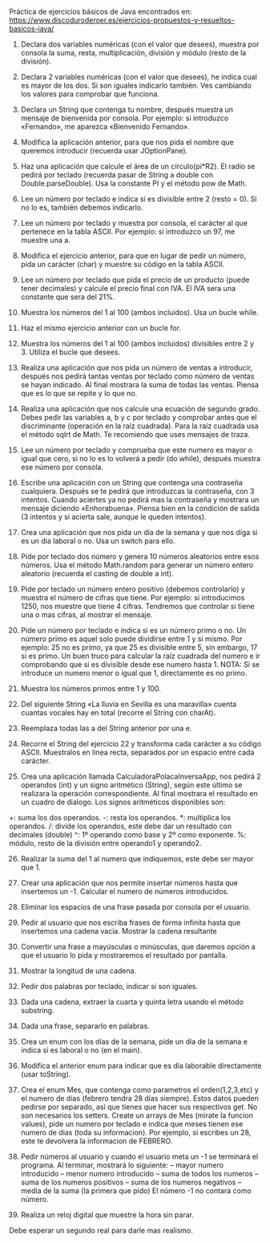 Práctica de ejercicios básicos de Java encontrados en: https://www.discoduroderoer.es/ejercicios-propuestos-y-resueltos-basicos-java/

1) Declara dos variables numéricas (con el valor que desees), muestra por consola la suma, resta, multiplicación, división y módulo (resto de la división).

2) Declara 2 variables numéricas (con el valor que desees), he indica cual es mayor de los dos. Si son iguales indicarlo también. Ves cambiando los valores para comprobar que funciona.

3) Declara un String que contenga tu nombre, después muestra un mensaje de bienvenida por consola. Por ejemplo: si introduzco «Fernando», me aparezca «Bienvenido Fernando».

4) Modifica la aplicación anterior, para que nos pida el nombre que queremos introducir (recuerda usar JOptionPane).

5) Haz una aplicación que calcule el área de un círculo(pi*R2). El radio se pedirá por teclado (recuerda pasar de String a double con Double.parseDouble). Usa la constante PI y el método pow de Math.

6) Lee un número por teclado e indica si es divisible entre 2 (resto = 0). Si no lo es, también debemos indicarlo.

7) Lee un número por teclado y muestra por consola, el carácter al que pertenece en la tabla ASCII. Por ejemplo: si introduzco un 97, me muestre una a.

8) Modifica el ejercicio anterior, para que en lugar de pedir un número, pida un carácter (char) y muestre su código en la tabla ASCII.

9) Lee un número por teclado que pida el precio de un producto (puede tener decimales) y calcule el precio final con IVA. El IVA sera una constante que sera del 21%.

10) Muestra los números del 1 al 100 (ambos incluidos). Usa un bucle while.

11) Haz el mismo ejercicio anterior con un bucle for.

12) Muestra los números del 1 al 100 (ambos incluidos) divisibles entre 2 y 3. Utiliza el bucle que desees.

13) Realiza una aplicación que nos pida un número de ventas a introducir, después nos pedirá tantas ventas por teclado como número de ventas se hayan indicado. Al final mostrara la suma de todas las ventas. Piensa que es lo que se repite y lo que no.

14) Realiza una aplicación que nos calcule una ecuación de segundo grado. Debes pedir las variables a, b y c por teclado y comprobar antes que el discriminante (operación en la raíz cuadrada). Para la raíz cuadrada usa el método sqlrt de Math. Te recomiendo que uses mensajes de traza.

15) Lee un número por teclado y comprueba que este numero es mayor o igual que cero, si no lo es lo volverá a pedir (do while), después muestra ese número por consola.

16) Escribe una aplicación con un String que contenga una contraseña cualquiera. Después se te pedirá que introduzcas la contraseña, con 3 intentos. Cuando aciertes ya no pedirá mas la contraseña y mostrara un mensaje diciendo «Enhorabuena». Piensa bien en la condición de salida (3 intentos y si acierta sale, aunque le queden intentos).

17) Crea una aplicación que nos pida un día de la semana y que nos diga si es un dia laboral o no. Usa un switch para ello.

18) Pide por teclado dos número y genera 10 números aleatorios entre esos números. Usa el método Math.random para generar un número entero aleatorio (recuerda el casting de double a int).

19) Pide por teclado un número entero positivo (debemos controlarlo) y muestra  el número de cifras que tiene. Por ejemplo: si introducimos 1250, nos muestre que tiene 4 cifras. Tendremos que controlar si tiene una o mas cifras, al mostrar el mensaje.

20) Pide un número por teclado e indica si es un número primo o no. Un número primo es aquel solo puede dividirse entre 1 y si mismo. Por ejemplo: 25 no es primo, ya que 25 es divisible entre 5, sin embargo, 17 si es primo.
Un buen truco para calcular la raíz cuadrada del numero e ir comprobando que si es divisible desde ese numero hasta 1.
NOTA: Si se introduce un numero menor o igual que 1, directamente es no primo.

21) Muestra los números primos entre 1 y 100.

22) Del siguiente String «La lluvia en Sevilla es una maravilla» cuenta cuantas vocales hay en total (recorre el String con charAt).

23) Reemplaza todas las a del String anterior por una e.

24) Recorre el String del ejercicio 22 y transforma cada carácter a su código ASCII. Muestralos en linea recta, separados por un espacio entre cada carácter.

25) Crea una aplicación llamada CalculadoraPolacaInversaApp, nos pedirá 2 operandos (int) y un signo aritmético (String), según este último se realizara la operación correspondiente. Al final mostrara el resultado en un cuadro de dialogo.
Los signos aritméticos disponibles son:

+: suma los dos operandos.
-: resta los operandos.
*: multiplica los operandos.
/: divide los operandos, este debe dar un resultado con decimales (double)
^:  1º operando como base y 2º como exponente.
%:  módulo, resto de la división entre operando1 y operando2.

26) Realizar la suma del 1 al numero que indiquemos, este debe ser mayor que 1.

27) Crear una aplicación que nos permite insertar números hasta que insertemos un -1. Calcular el numero de números introducidos.

28) Eliminar los espacios de una frase pasada por consola por el usuario.

29) Pedir al usuario que nos escriba frases de forma infinita hasta que insertemos una cadena vacia. Mostrar la cadena resultante

30) Convertir una frase a mayúsculas o minúsculas, que daremos opción a que el usuario lo pida y mostraremos el resultado por pantalla.

31) Mostrar la longitud de una cadena.

32) Pedir dos palabras por teclado, indicar si son iguales.

33) Dada una cadena, extraer la cuarta y quinta letra usando el método substring.

34) Dada una frase, separarlo en palabras.

35) Crea un enum con los días de la semana, pide un día de la semana e indica si es laboral o no (en el main).

36) Modifica el anterior enum para indicar que es día laborable directamente (usar toString).

37) Crea el enum Mes, que contenga como parametros el orden(1,2,3,etc) y el numero de dias (febrero tendra 28 dias siempre).
Estos datos pueden pedirse por separado, asi que tienes que hacer sus respectivos get. No son necesarios los setters.
Create un arrays de Mes (mirate la funcion values), pide un numero por teclado e indica que meses tienen ese numero de dias (toda su informacion).
Por ejemplo, si escribes un 28, este te devolvera la informacion de FEBRERO.

38) Pedir números al usuario y cuando el usuario meta un -1 se terminará el programa.
Al terminar, mostrará lo siguiente:
– mayor numero introducido
– menor numero introducido
– suma de todos los numeros
– suma de los numeros positivos
– suma de los numeros negativos
– media de la suma (la primera que pido)
El número -1 no contara como número.

39) Realiza un reloj digital que muestre la hora sin parar.

Debe esperar un segundo real para darle mas realismo.
